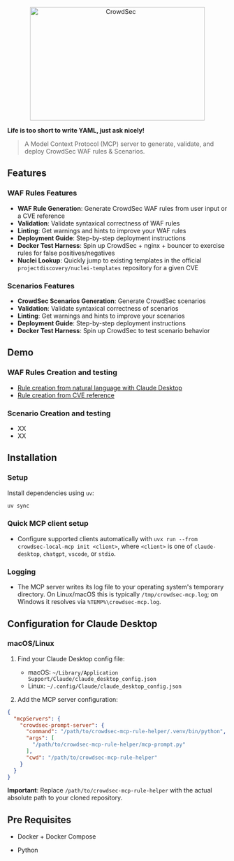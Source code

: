 <p align="center">
<img src="https://github.com/crowdsecurity/crowdsec-docs/blob/main/crowdsec-docs/static/img/crowdsec_logo.png" alt="CrowdSec" title="CrowdSec" width="400" height="260"/>
</p>


**Life is too short to write YAML, just ask nicely!**

> A Model Context Protocol (MCP) server to generate, validate, and deploy CrowdSec WAF rules & Scenarios.


## Features

### WAF Rules Features

- **WAF Rule Generation**: Generate CrowdSec WAF rules from user input or a CVE reference
- **Validation**: Validate syntaxical correctness of WAF rules
- **Linting**: Get warnings and hints to improve your WAF rules
- **Deployment Guide**: Step-by-step deployment instructions
- **Docker Test Harness**: Spin up CrowdSec + nginx + bouncer to exercise rules for false positives/negatives
- **Nuclei Lookup**: Quickly jump to existing templates in the official `projectdiscovery/nuclei-templates` repository for a given CVE

### Scenarios Features

- **CrowdSec Scenarios Generation**: Generate CrowdSec scenarios
- **Validation**: Validate syntaxical correctness of scenarios
- **Linting**: Get warnings and hints to improve your scenarios
- **Deployment Guide**: Step-by-step deployment instructions
- **Docker Test Harness**: Spin up CrowdSec to test scenario behavior

## Demo

### WAF Rules Creation and testing

 - [Rule creation from natural language with Claude Desktop](https://claude.ai/share/f0f246b2-6b20-4d70-a16c-c6b627ab2d80)
 - [Rule creation from CVE reference](https://claude.ai/share/b6599407-82dd-443c-a12d-9a9825ed99df)

### Scenario Creation and testing

 - XX
 - XX

## Installation

### Setup

Install dependencies using `uv`:
```bash
uv sync
```

### Quick MCP client setup

- Configure supported clients automatically with `uvx run --from crowdsec-local-mcp init <client>`, where `<client>` is one of `claude-desktop`, `chatgpt`, `vscode`, or `stdio`.

### Logging

- The MCP server writes its log file to your operating system's temporary directory. On Linux/macOS this is typically `/tmp/crowdsec-mcp.log`; on Windows it resolves via `%TEMP%\crowdsec-mcp.log`.

## Configuration for Claude Desktop

### macOS/Linux

1. Find your Claude Desktop config file:
   - macOS: `~/Library/Application Support/Claude/claude_desktop_config.json`
   - Linux: `~/.config/Claude/claude_desktop_config.json`

2. Add the MCP server configuration:
```json
{
  "mcpServers": {
    "crowdsec-prompt-server": {
      "command": "/path/to/crowdsec-mcp-rule-helper/.venv/bin/python",
      "args": [
        "/path/to/crowdsec-mcp-rule-helper/mcp-prompt.py"
      ],
      "cwd": "/path/to/crowdsec-mcp-rule-helper"
    }
  }
}
```

**Important**: Replace `/path/to/crowdsec-mcp-rule-helper` with the actual absolute path to your cloned repository.

## Pre Requisites

 - Docker + Docker Compose

 - Python
